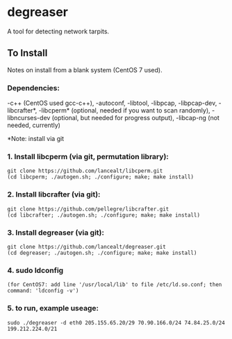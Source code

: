 degreaser
=========

A tool for detecting network tarpits.

## To Install
Notes on install from a blank system (CentOS 7 used).

### Dependencies:
   -c++ (CentOS used gcc-c++),
   -autoconf, 
   -libtool,
   -libpcap,
   -libpcap-dev,
   -libcrafter\*,
   -libcperm\* (optional, needed if you want to scan randomly),
   -libncurses-dev (optional, but needed for progress output),
   -libcap-ng (not needed, currently)

*Note: install via git

 
### 1. Install libcperm (via git, permutation library):
    git clone https://github.com/lancealt/libcperm.git
    (cd libcperm; ./autogen.sh; ./configure; make; make install)
### 2. Install libcrafter (via git):
    git clone https://github.com/pellegre/libcrafter.git
    (cd libcrafter; ./autogen.sh; ./configure; make; make install)
### 3. Install degreaser (via git):
    git clone https://github.com/lancealt/degreaser.git
    (cd degreaser; ./autogen.sh; ./configure; make; make install)
### 4. sudo ldconfig
    (for CentOS7: add line '/usr/local/lib' to file /etc/ld.so.conf; then command: 'ldconfig -v')
### 5. to run, example useage: 
    sudo ./degreaser -d eth0 205.155.65.20/29 70.90.166.0/24 74.84.25.0/24 199.212.224.0/21



